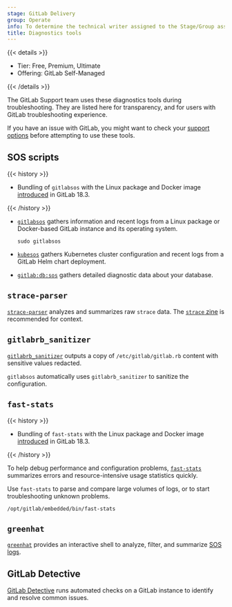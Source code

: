 ```yaml
---
stage: GitLab Delivery
group: Operate
info: To determine the technical writer assigned to the Stage/Group associated with this page, see https://handbook.gitlab.com/handbook/product/ux/technical-writing/#assignments
title: Diagnostics tools
---
```


{{< details >}}

- Tier: Free, Premium, Ultimate
- Offering: GitLab Self-Managed

{{< /details >}}

The GitLab Support team uses these diagnostics tools during troubleshooting. They are listed here for transparency, and
for users with GitLab troubleshooting experience.

If you have an issue with GitLab, you might want to check your [support options](https://about.gitlab.com/support/)
before attempting to use these tools.

## SOS scripts

{{< history >}}

- Bundling of `gitlabsos` with the Linux package and Docker image [introduced](https://gitlab.com/gitlab-org/omnibus-gitlab/-/merge_requests/8565) in GitLab 18.3.

{{< /history >}}

- [`gitlabsos`](https://gitlab.com/gitlab-com/support/toolbox/gitlabsos/) gathers information and recent logs from a
  Linux package or Docker-based GitLab instance and its operating system.

  ```shell
  sudo gitlabsos
  ```

- [`kubesos`](https://gitlab.com/gitlab-com/support/toolbox/kubesos/) gathers Kubernetes cluster configuration and recent
  logs from a GitLab Helm chart deployment.
- [`gitlab:db:sos`](../raketasks/maintenance.md#collect-information-and-statistics-about-the-database) gathers detailed
  diagnostic data about your database.

## `strace-parser`

[`strace-parser`](https://gitlab.com/gitlab-com/support/toolbox/strace-parser) analyzes and summarizes raw `strace` data.
The [`strace` zine](https://wizardzines.com/zines/strace/) is recommended for context.

## `gitlabrb_sanitizer`

[`gitlabrb_sanitizer`](https://gitlab.com/gitlab-com/support/toolbox/gitlabrb_sanitizer/) outputs a copy of
`/etc/gitlab/gitlab.rb` content with sensitive values redacted.

`gitlabsos` automatically uses `gitlabrb_sanitizer` to sanitize the configuration.

## `fast-stats`

{{< history >}}

- Bundling of `fast-stats` with the Linux package and Docker image [introduced](https://gitlab.com/gitlab-org/omnibus-gitlab/-/merge_requests/8618) in GitLab 18.3.

{{< /history >}}

To help debug performance and configuration problems,
[`fast-stats`](https://gitlab.com/gitlab-com/support/toolbox/fast-stats#fast-stats) summarizes errors and
resource-intensive usage statistics quickly.

Use `fast-stats` to parse and compare large volumes of logs, or to start troubleshooting unknown problems.

```shell
/opt/gitlab/embedded/bin/fast-stats
```

## `greenhat`

[`greenhat`](https://gitlab.com/gitlab-com/support/toolbox/greenhat/) provides an interactive shell to analyze, filter,
and summarize [SOS logs](#sos-scripts).

## GitLab Detective

[GitLab Detective](https://gitlab.com/gitlab-com/support/toolbox/gitlab-detective) runs automated checks on a GitLab
instance to identify and resolve common issues.
